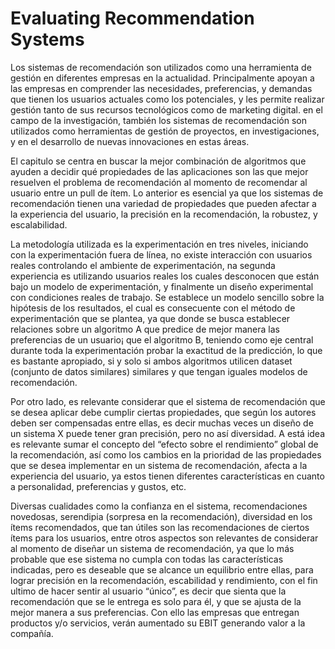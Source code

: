 # Evaluating Recommendation Systems

Los sistemas de recomendación son utilizados como una herramienta de gestión en diferentes empresas en la actualidad. Principalmente apoyan a las empresas en comprender las necesidades, preferencias, y demandas que tienen los usuarios actuales como los potenciales, y les permite realizar gestión tanto de sus recursos tecnológicos como de marketing digital. en el campo de la investigación, también los sistemas de recomendación son utilizados como herramientas de gestión de proyectos, en investigaciones, y en el desarrollo de nuevas innovaciones en estas áreas.

El capitulo se centra en buscar la mejor combinación de algoritmos que ayuden a decidir qué propiedades de las aplicaciones son las que mejor resuelven el problema de recomendación al momento de recomendar al usuario entre un pull de ítem. Lo anterior es esencial ya que los sistemas de recomendación tienen una variedad de propiedades que pueden afectar a la experiencia del usuario, la precisión en la recomendación, la robustez, y escalabilidad.

La metodología utilizada es la experimentación en tres niveles, iniciando con la experimentación fuera de línea, no existe interacción con usuarios reales controlando el ambiente de experimentación, na segunda experiencia es utilizando usuarios reales los cuales desconocen que están bajo un modelo de experimentación, y finalmente un diseño experimental con condiciones reales de trabajo. Se establece un modelo sencillo sobre la hipótesis de los resultados, el cual es consecuente con el método de experimentación que se plantea, ya que  donde se busca establecer relaciones sobre un algoritmo A que predice de mejor manera las preferencias de un usuario¡ que el algoritmo B, teniendo como eje central durante toda la experimentación probar la exactitud de la predicción, lo que es bastante apropiado, si y solo si ambos algoritmos utilicen dataset (conjunto de datos similares) similares y que tengan iguales modelos de recomendación.

Por otro lado, es relevante considerar que el sistema de recomendación que se desea aplicar debe cumplir ciertas propiedades, que según los autores deben ser compensadas entre ellas, es decir muchas veces un diseño de un sistema X puede tener gran precisión, pero no así diversidad. A está idea es relevante sumar el concepto del “efecto sobre el rendimiento” global de la recomendación, así como los cambios en la prioridad de las propiedades que se desea implementar en un sistema de recomendación, afecta a la experiencia del usuario, ya estos tienen diferentes características en cuanto a personalidad, preferencias y gustos, etc.

Diversas cualidades como la confianza en el sistema, recomendaciones novedosas, serendipia (sorpresa en la recomendación), diversidad en los ítems recomendados, que tan útiles son las recomendaciones de ciertos ítems para los usuarios, entre otros aspectos son relevantes de considerar al momento de diseñar un sistema de recomendación, ya que lo más probable que ese sistema no cumpla con todas las características indicadas, pero es deseable que se alcance un equilibrio entre ellas, para lograr precisión en la recomendación, escabilidad y rendimiento, con el fin ultimo de hacer sentir al usuario “único”, es decir que sienta que la recomendación que se le entrega es solo para él, y que se ajusta de la mejor manera a sus preferencias. Con ello las empresas que entregan productos y/o servicios, verán aumentado su EBIT generando valor a la compañía.
